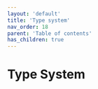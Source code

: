 ```yaml
---
layout: 'default'
title: 'Type system'
nav_order: 18
parent: 'Table of contents'
has_children: true
---
```


# Type System
